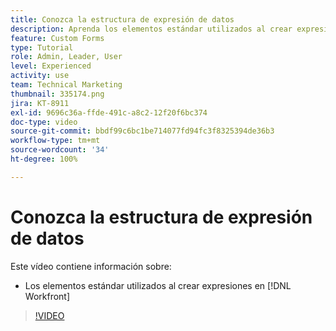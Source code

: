 ```yaml
---
title: Conozca la estructura de expresión de datos
description: Aprenda los elementos estándar utilizados al crear expresiones en Adobe  [!DNL Workfront].
feature: Custom Forms
type: Tutorial
role: Admin, Leader, User
level: Experienced
activity: use
team: Technical Marketing
thumbnail: 335174.png
jira: KT-8911
exl-id: 9696c36a-ffde-491c-a8c2-12f20f6bc374
doc-type: video
source-git-commit: bbdf99c6bc1be714077fd94fc3f8325394de36b3
workflow-type: tm+mt
source-wordcount: '34'
ht-degree: 100%

---
```


# Conozca la estructura de expresión de datos

Este vídeo contiene información sobre:

* Los elementos estándar utilizados al crear expresiones en [!DNL Workfront]

>[!VIDEO](https://video.tv.adobe.com/v/3416224/?quality=12&learn=on&enablevpops=1&captions=spa)
